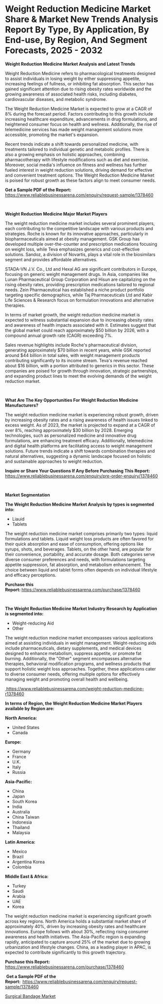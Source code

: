 <p><h1>Weight Reduction Medicine Market Share & Market New Trends Analysis Report By Type, By Application, By End-use, By Region, And Segment Forecasts, 2025 - 2032</h1></p><p><strong>Weight Reduction Medicine Market Analysis and Latest Trends</strong></p>
<p><p>Weight Reduction Medicine refers to pharmacological treatments designed to assist individuals in losing weight by either suppressing appetite, increasing feelings of fullness, or inhibiting fat absorption. This sector has gained significant attention due to rising obesity rates worldwide and the growing awareness of associated health risks, including diabetes, cardiovascular diseases, and metabolic syndrome. </p><p>The Weight Reduction Medicine Market is expected to grow at a CAGR of 8% during the forecast period. Factors contributing to this growth include increasing healthcare expenditure, advancements in drug formulations, and heightened consumer focus on health and wellness. Additionally, the rise of telemedicine services has made weight management solutions more accessible, promoting the market's expansion. </p><p>Recent trends indicate a shift towards personalized medicine, with treatments tailored to individual genetic and metabolic profiles. There is also a growing emphasis on holistic approaches, combining pharmacotherapy with lifestyle modifications such as diet and exercise. Moreover, social media's influence on fitness and wellness has further fueled interest in weight reduction solutions, driving demand for effective and convenient treatment options. The Weight Reduction Medicine Market is poised for robust growth as these factors align to meet consumer needs.</p></p>
<p><strong>Get a Sample PDF of the Report:&nbsp;</strong> <a href="https://www.reliablebusinessarena.com/enquiry/request-sample/1378460?utm_campaign=3001&utm_medium=2&utm_source=Github&utm_content=ia&utm_term=08032025&utm_id=weight-reduction-medicine">https://www.reliablebusinessarena.com/enquiry/request-sample/1378460</a></p>
<p>&nbsp;</p>
<p><strong>Weight Reduction Medicine Major Market Players</strong></p>
<p><p>The weight reduction medicine market includes several prominent players, each contributing to the competitive landscape with various products and strategies. Roche is known for its innovative approaches, particularly in biopharmaceuticals aimed at obesity management. GSK Group has developed multiple over-the-counter and prescription medications focusing on weight loss, while Teva emphasizes generics and cost-effective solutions. Sandoz, a division of Novartis, plays a vital role in the biosimilars segment and provides affordable alternatives.</p><p>STADA-VN J.V. Co., Ltd and Hexal AG are significant contributors in Europe, focusing on generic weight management drugs. In Asia, companies like Lunan Pharmaceutical Group Corporation and Hisun are capitalizing on the rising obesity rates, providing prescription medications tailored to regional needs. Zein Pharmaceutical has established a niche product portfolio targeting specific demographics, while Taj Pharmaceuticals Ltd and Kabir Life Sciences & Research focus on formulation innovations and alternative therapies.</p><p>In terms of market growth, the weight reduction medicine market is expected to witness substantial expansion due to increasing obesity rates and awareness of health impacts associated with it. Estimates suggest that the global market could reach approximately $50 billion by 2026, with a compound annual growth rate (CAGR) exceeding 7%.</p><p>Sales revenue highlights include Roche's pharmaceutical division, generating approximately $70 billion in recent years, while GSK reported around $44 billion in total sales, with weight management products contributing significantly to its income stream. Teva's revenue reached about $16 billion, with a portion attributed to generics in this sector. These companies are poised for growth through innovation, strategic partnerships, and expanding product lines to meet the evolving demands of the weight reduction market.</p></p>
<p>&nbsp;</p>
<p><strong>What Are The Key Opportunities For Weight Reduction Medicine Manufacturers?</strong></p>
<p><p>The weight reduction medicine market is experiencing robust growth, driven by increasing obesity rates and a rising awareness of health issues linked to excess weight. As of 2023, the market is projected to expand at a CAGR of over 8%, reaching approximately $30 billion by 2028. Emerging technologies, such as personalized medicine and innovative drug formulations, are enhancing treatment efficacy. Additionally, telemedicine and digital health platforms are facilitating access to weight management solutions. Future trends indicate a shift towards combination therapies and natural alternatives, suggesting a dynamic landscape focused on holistic and sustainable approaches to weight reduction.</p></p>
<p><strong>Inquire or Share Your Questions If Any Before Purchasing This Report:</strong> <a href="https://www.reliablebusinessarena.com/enquiry/pre-order-enquiry/1378460?utm_campaign=3001&utm_medium=2&utm_source=Github&utm_content=ia&utm_term=08032025&utm_id=weight-reduction-medicine">https://www.reliablebusinessarena.com/enquiry/pre-order-enquiry/1378460</a></p>
<p>&nbsp;</p>
<p><strong>Market Segmentation</strong></p>
<p><strong>The Weight Reduction Medicine Market Analysis by types is segmented into:</strong></p>
<p><ul><li>Liauid</li><li>Tablets</li></ul></p>
<p><p>The weight reduction medicine market comprises primarily two types: liquid formulations and tablets. Liquid weight loss products are often favored for their quick absorption and ease of consumption, offering options like syrups, shots, and beverages. Tablets, on the other hand, are popular for their convenience, portability, and accurate dosage. Both categories serve diverse consumer preferences and needs, with formulations targeting appetite suppression, fat absorption, and metabolism enhancement. The choice between liquid and tablet forms often depends on individual lifestyle and efficacy perceptions.</p></p>
<p><strong>Purchase this Report:&nbsp;</strong><a href="https://www.reliablebusinessarena.com/purchase/1378460?utm_campaign=3001&utm_medium=2&utm_source=Github&utm_content=ia&utm_term=08032025&utm_id=weight-reduction-medicine">https://www.reliablebusinessarena.com/purchase/1378460</a></p>
<p>&nbsp;</p>
<p><strong>The Weight Reduction Medicine Market Industry Research by Application is segmented into:</strong></p>
<p><ul><li>Weight-reducing Aid</li><li>Other</li></ul></p>
<p><p>The weight reduction medicine market encompasses various applications aimed at assisting individuals in weight management. Weight-reducing aids include pharmaceuticals, dietary supplements, and medical devices designed to enhance metabolism, suppress appetite, or promote fat burning. Additionally, the "Other" segment encompasses alternative therapies, behavioral modification programs, and wellness products that support holistic weight loss approaches. Together, these applications cater to diverse consumer needs, offering multiple options for effectively managing weight and promoting overall health and wellbeing.</p></p>
<p><a href="https://www.reliablebusinessarena.com/weight-reduction-medicine-r1378460?utm_campaign=3001&utm_medium=2&utm_source=Github&utm_content=ia&utm_term=08032025&utm_id=weight-reduction-medicine">&nbsp;https://www.reliablebusinessarena.com/weight-reduction-medicine-r1378460</a></p>
<p><strong>In terms of Region, the Weight Reduction Medicine Market Players available by Region are:</strong></p>
<p>
    <p> <strong> North America: </strong>
        <ul>
            <li>United States</li>
            <li>Canada</li>
        </ul>
        </p> 
    <p> <strong> Europe: </strong>
        <ul>
            <li>Germany</li>
            <li>France</li>
            <li>U.K.</li>
            <li>Italy</li>
            <li>Russia</li>
        </ul>
        </p> 
    <p> <strong> Asia-Pacific: </strong>
        <ul>
            <li>China</li>
            <li>Japan</li>
            <li>South Korea</li>
            <li>India</li>
            <li>Australia</li>
            <li>China Taiwan</li>
            <li>Indonesia</li>
            <li>Thailand</li>
            <li>Malaysia</li>
        </ul>
        </p> 
    <p> <strong> Latin America: </strong>
        <ul>
            <li>Mexico</li>
            <li>Brazil</li>
            <li>Argentina Korea</li>
            <li>Colombia</li>
        </ul>
        </p> 
    <p> <strong> Middle East & Africa: </strong>
        <ul>
            <li>Turkey</li>
            <li>Saudi</li>
            <li>Arabia</li>
            <li>UAE</li>
            <li>Korea</li>
        </ul>
    </p>
    </p>
<p><p>The weight reduction medicine market is experiencing significant growth across key regions. North America holds a substantial market share of approximately 40%, driven by increasing obesity rates and healthcare innovations. Europe follows with about 30%, reflecting rising consumer awareness and health initiatives. The Asia-Pacific region is expanding rapidly, anticipated to capture around 25% of the market due to growing urbanization and lifestyle changes. China, as a leading player in APAC, is expected to contribute significantly to this growth trajectory.</p></p>
<p><strong>Purchase this Report: </strong><a href="https://www.reliablebusinessarena.com/purchase/1378460?utm_campaign=3001&utm_medium=2&utm_source=Github&utm_content=ia&utm_term=08032025&utm_id=weight-reduction-medicine">https://www.reliablebusinessarena.com/purchase/1378460</a></p>
<p>&nbsp;<strong>Get a Sample PDF of the Report:&nbsp;&nbsp;</strong><a href="https://www.reliablebusinessarena.com/enquiry/request-sample/1378460?utm_campaign=3001&utm_medium=2&utm_source=Github&utm_content=ia&utm_term=08032025&utm_id=weight-reduction-medicine">https://www.reliablebusinessarena.com/enquiry/request-sample/1378460</a></p>
<p><strong></strong></p>
<p><p><a href="https://github.com/triattwood9919/Market-Research-Report-List-1/blob/main/surgical-bandage-market.md?utm_campaign=3001&utm_medium=2&utm_source=Github&utm_content=ia&utm_term=08032025&utm_id=weight-reduction-medicine">Surgical Bandage Market</a></p></p>